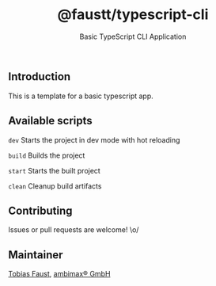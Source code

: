 <h1 align="center">@faustt/typescript-cli</h1>

<p align="center">
  Basic TypeScript CLI Application
</p>

<br>


## Introduction

This is a template for a basic typescript app.


## Available scripts

```dev``` Starts the project in dev mode with hot reloading

```build``` Builds the project

```start``` Starts the built project

```clean``` Cleanup build artifacts


## Contributing

Issues or pull requests are welcome! \o/


## Maintainer

[Tobias Faust](https://github.com/FaustTobias), [ambimax® GmbH](https://www.ambimax.de/)
